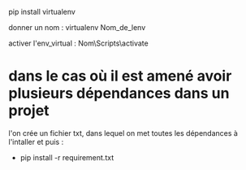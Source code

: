 pip install virtualenv

donner un nom : virtualenv Nom_de_lenv

activer l'env_virtual : Nom\Scripts\activate

# dans le cas où il est amené avoir plusieurs dépendances dans un projet
l'on crée un fichier txt, dans lequel on met toutes les dépendances à l'intaller et puis :
- pip install -r requirement.txt